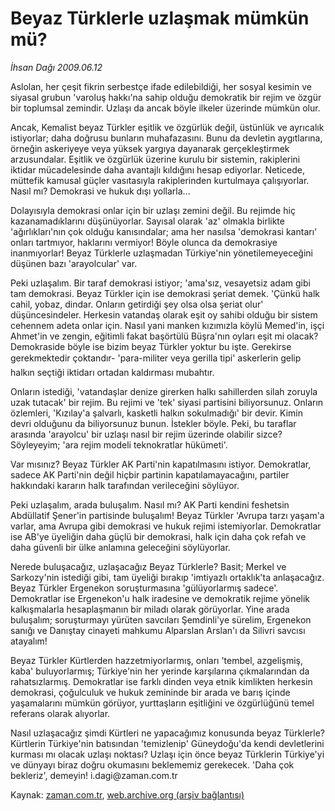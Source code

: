 # Beyaz Türklerle uzlaşmak mümkün mü?

*İhsan Dağı 2009.06.12*

<tr><td class="metin" colspan="2" style="padding-top: 20px; padding-left: 5px; padding-right: 10px;">Aslolan, her çeşit fikrin serbestçe ifade edilebildiği, her sosyal kesimin ve siyasal grubun 'varoluş hakkı'na sahip olduğu demokratik bir rejim ve özgür bir toplumsal zemindir. Uzlaşı da ancak böyle ilkeler üzerinde mümkün olur.</td></tr><tr><td class="metin" colspan="2" style="padding-top: 20px; padding-left: 5px; padding-right: 10px;"><p>Ancak, Kemalist beyaz Türkler eşitlik ve özgürlük değil, üstünlük ve ayrıcalık istiyorlar; daha doğrusu bunların muhafazasını. Bunu da devletin aygıtlarına, örneğin askeriyeye veya yüksek yargıya dayanarak gerçekleştirmek arzusundalar. Eşitlik ve özgürlük üzerine kurulu bir sistemin, rakiplerini iktidar mücadelesinde daha avantajlı kıldığını hesap ediyorlar. Neticede, müttefik kamusal güçler vasıtasıyla rakiplerinden kurtulmaya çalışıyorlar. Nasıl mı? Demokrasi ve hukuk dışı yollarla...
<p>Dolayısıyla demokrasi onlar için bir uzlaşı zemini değil. Bu rejimde hiç kazanamadıklarını düşünüyorlar. Sayısal olarak 'az' olmakla birlikte 'ağırlıkları'nın çok olduğu kanısındalar; ama her nasılsa 'demokrasi kantarı' onları tartmıyor, haklarını vermiyor! Böyle olunca da demokrasiye inanmıyorlar! Beyaz Türklerle uzlaşmadan Türkiye'nin yönetilemeyeceğini düşünen bazı 'arayolcular' var. 
<p>Peki uzlaşalım. Bir taraf demokrasi istiyor; 'ama'sız, vesayetsiz adam gibi tam demokrasi. Beyaz Türkler için ise demokrasi şeriat demek. 'Çünkü halk cahil, yobaz, dindar. Onların getirdiği şey olsa olsa şeriat olur' düşüncesindeler. Herkesin vatandaş olarak eşit oy sahibi olduğu bir sistem cehennem adeta onlar için. Nasıl yani manken kızımızla köylü Memed'in, işçi Ahmet'in ve zengin, eğitimli fakat başörtülü Büşra'nın oyları eşit mi olacak? Demokraside böyle ise bizim beyaz Türkler yoktur bu işte. Gerekirse gerekmektedir çoktandır- 'para-militer veya gerilla tipi' askerlerin gelip halkın seçtiği iktidarı ortadan kaldırması mubahtır.
<p>Onların istediği, 'vatandaşlar denize girerken halkı sahillerden silah zoruyla uzak tutacak' bir rejim. Bu rejimi ve 'tek' siyasi partisini biliyorsunuz. Onların özlemleri, 'Kızılay'a şalvarlı, kasketli halkın sokulmadığı' bir devir. Kimin devri olduğunu da biliyorsunuz bunun. İstekler böyle. Peki, bu taraflar arasında 'arayolcu' bir uzlaşı nasıl bir rejim üzerinde olabilir sizce? Söyleyeyim; 'ara rejim modeli teknokratlar hükümeti'.
<p>Var mısınız? Beyaz Türkler AK Parti'nin kapatılmasını istiyor. Demokratlar, sadece AK Parti'nin değil hiçbir partinin kapatılamayacağını, partiler hakkındaki kararın halk tarafından verileceğini söylüyor.
<p>Peki uzlaşalım, arada buluşalım. Nasıl mı? AK Parti kendini feshetsin Abdüllatif Şener'in partisinde buluşalım! Beyaz Türkler 'Avrupa tarzı yaşam'a varlar, ama Avrupa gibi demokrasi ve hukuk rejimi istemiyorlar. Demokratlar ise AB'ye üyeliğin daha güçlü bir demokrasi, halk için daha çok refah ve daha güvenli bir ülke anlamına geleceğini söylüyorlar.
<p>Nerede buluşacağız, uzlaşacağız Beyaz Türklerle? Basit; Merkel ve Sarkozy'nin istediği gibi, tam üyeliği bırakıp 'imtiyazlı ortaklık'ta anlaşacağız. Beyaz Türkler Ergenekon soruşturmasına 'gülüyorlarmış sadece'. Demokratlar ise Ergenekon'u halk iradesine ve demokratik rejime yönelik kalkışmalarla hesaplaşmanın bir miladı olarak görüyorlar. Yine arada buluşalım; soruşturmayı yürüten savcıları Şemdinli'ye sürelim, Ergenekon sanığı ve Danıştay cinayeti mahkumu Alparslan Arslan'ı da Silivri savcısı atayalım!
<p>Beyaz Türkler Kürtlerden hazzetmiyorlarmış, onları 'tembel, azgelişmiş, kaba' buluyorlarmış; Türkiye'nin her yerinde karşılarına çıkmalarından da rahatsızlarmış. Demokratlar ise farklı dinden veya etnik kimlikten herkesin demokrasi, çoğulculuk ve hukuk zemininde bir arada ve barış içinde yaşamalarını mümkün görüyor, yurttaşların eşitliğini ve özgürlüğünü temel referans olarak alıyorlar.
<p>Nasıl uzlaşacağız şimdi Kürtleri ne yapacağımız konusunda beyaz Türklerle? Kürtlerin Türkiye'nin batısından 'temizlenip' Güneydoğu'da kendi devletlerini kurması mı olacak uzlaşı noktası? Uzlaşı için önce beyaz Türklerin Türkiye'yi ve dünyayı biraz doğru okumasını beklememiz gerekecek. 'Daha çok bekleriz', demeyin! i.dagi@zaman.com.tr<br/></p></p></p></p></p></p></p></p></p></td></tr>

Kaynak: [zaman.com.tr](http://zaman.com.tr/yazar.do?yazino=857966), [web.archive.org (arşiv bağlantısı)](http://web.archive.org/web/20090817050615/http://www.zaman.com.tr:80/yazar.do?yazino=857966)
